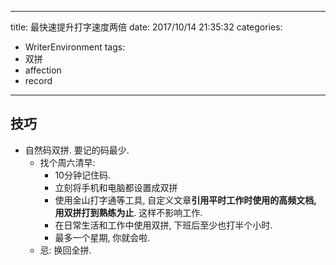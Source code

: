 
---

title: 最快速提升打字速度两倍
date: 2017/10/14 21:35:32
categories: 
- WriterEnvironment
tags:
- 双拼
- affection
- record

---

## 技巧
- 自然码双拼. 要记的码最少. 
	- 找个周六清早: 
		- 10分钟记住码. 
		- 立刻将手机和电脑都设置成双拼
		- 使用金山打字通等工具, 自定义文章**引用平时工作时使用的高频文档, 用双拼打到熟练为止**. 这样不影响工作.
		- 在日常生活和工作中使用双拼, 下班后至少也打半个小时. 
		- 最多一个星期, 你就会啦. 
	- 忌: 换回全拼.
